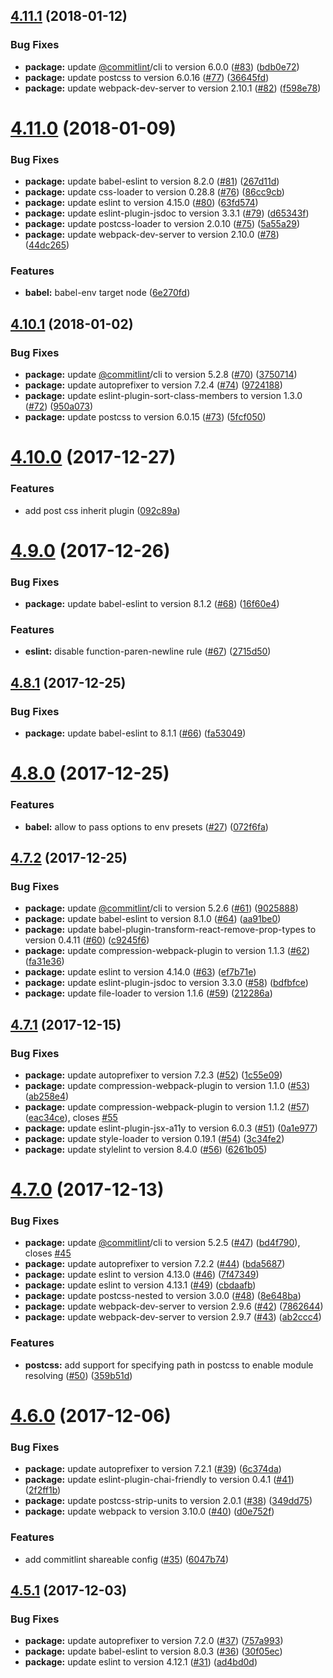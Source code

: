 <a name="4.11.1"></a>
## [4.11.1](https://github.com/alfa-laboratory/arui-presets/compare/v4.11.0...v4.11.1) (2018-01-12)


### Bug Fixes

* **package:** update [@commitlint](https://github.com/commitlint)/cli to version 6.0.0 ([#83](https://github.com/alfa-laboratory/arui-presets/issues/83)) ([bdb0e72](https://github.com/alfa-laboratory/arui-presets/commit/bdb0e72))
* **package:** update postcss to version 6.0.16 ([#77](https://github.com/alfa-laboratory/arui-presets/issues/77)) ([36645fd](https://github.com/alfa-laboratory/arui-presets/commit/36645fd))
* **package:** update webpack-dev-server to version 2.10.1 ([#82](https://github.com/alfa-laboratory/arui-presets/issues/82)) ([f598e78](https://github.com/alfa-laboratory/arui-presets/commit/f598e78))



<a name="4.11.0"></a>
# [4.11.0](https://github.com/alfa-laboratory/arui-presets/compare/v4.10.1...v4.11.0) (2018-01-09)


### Bug Fixes

* **package:** update babel-eslint to version 8.2.0 ([#81](https://github.com/alfa-laboratory/arui-presets/issues/81)) ([267d11d](https://github.com/alfa-laboratory/arui-presets/commit/267d11d))
* **package:** update css-loader to version 0.28.8 ([#76](https://github.com/alfa-laboratory/arui-presets/issues/76)) ([86cc9cb](https://github.com/alfa-laboratory/arui-presets/commit/86cc9cb))
* **package:** update eslint to version 4.15.0 ([#80](https://github.com/alfa-laboratory/arui-presets/issues/80)) ([63fd574](https://github.com/alfa-laboratory/arui-presets/commit/63fd574))
* **package:** update eslint-plugin-jsdoc to version 3.3.1 ([#79](https://github.com/alfa-laboratory/arui-presets/issues/79)) ([d65343f](https://github.com/alfa-laboratory/arui-presets/commit/d65343f))
* **package:** update postcss-loader to version 2.0.10 ([#75](https://github.com/alfa-laboratory/arui-presets/issues/75)) ([5a55a29](https://github.com/alfa-laboratory/arui-presets/commit/5a55a29))
* **package:** update webpack-dev-server to version 2.10.0 ([#78](https://github.com/alfa-laboratory/arui-presets/issues/78)) ([44dc265](https://github.com/alfa-laboratory/arui-presets/commit/44dc265))


### Features

* **babel:** babel-env target node ([6e270fd](https://github.com/alfa-laboratory/arui-presets/commit/6e270fd))



<a name="4.10.1"></a>
## [4.10.1](https://github.com/alfa-laboratory/arui-presets/compare/v4.10.0...v4.10.1) (2018-01-02)


### Bug Fixes

* **package:** update [@commitlint](https://github.com/commitlint)/cli to version 5.2.8 ([#70](https://github.com/alfa-laboratory/arui-presets/issues/70)) ([3750714](https://github.com/alfa-laboratory/arui-presets/commit/3750714))
* **package:** update autoprefixer to version 7.2.4 ([#74](https://github.com/alfa-laboratory/arui-presets/issues/74)) ([9724188](https://github.com/alfa-laboratory/arui-presets/commit/9724188))
* **package:** update eslint-plugin-sort-class-members to version 1.3.0 ([#72](https://github.com/alfa-laboratory/arui-presets/issues/72)) ([950a073](https://github.com/alfa-laboratory/arui-presets/commit/950a073))
* **package:** update postcss to version 6.0.15 ([#73](https://github.com/alfa-laboratory/arui-presets/issues/73)) ([5fcf050](https://github.com/alfa-laboratory/arui-presets/commit/5fcf050))



<a name="4.10.0"></a>
# [4.10.0](https://github.com/alfa-laboratory/arui-presets/compare/v4.9.0...v4.10.0) (2017-12-27)


### Features

* add post css inherit plugin ([092c89a](https://github.com/alfa-laboratory/arui-presets/commit/092c89a))



<a name="4.9.0"></a>
# [4.9.0](https://github.com/alfa-laboratory/arui-presets/compare/v4.8.1...v4.9.0) (2017-12-26)


### Bug Fixes

* **package:** update babel-eslint to version 8.1.2 ([#68](https://github.com/alfa-laboratory/arui-presets/issues/68)) ([16f60e4](https://github.com/alfa-laboratory/arui-presets/commit/16f60e4))


### Features

* **eslint:** disable function-paren-newline rule ([#67](https://github.com/alfa-laboratory/arui-presets/issues/67)) ([2715d50](https://github.com/alfa-laboratory/arui-presets/commit/2715d50))



<a name="4.8.1"></a>
## [4.8.1](https://github.com/alfa-laboratory/arui-presets/compare/v4.8.0...v4.8.1) (2017-12-25)


### Bug Fixes

* **package:** update babel-eslint to 8.1.1 ([#66](https://github.com/alfa-laboratory/arui-presets/issues/66)) ([fa53049](https://github.com/alfa-laboratory/arui-presets/commit/fa53049))



<a name="4.8.0"></a>
# [4.8.0](https://github.com/alfa-laboratory/arui-presets/compare/v4.7.2...v4.8.0) (2017-12-25)


### Features

* **babel:** allow to pass options to env presets ([#27](https://github.com/alfa-laboratory/arui-presets/issues/27)) ([072f6fa](https://github.com/alfa-laboratory/arui-presets/commit/072f6fa))



<a name="4.7.2"></a>
## [4.7.2](https://github.com/alfa-laboratory/arui-presets/compare/v4.7.1...v4.7.2) (2017-12-25)


### Bug Fixes

* **package:** update [@commitlint](https://github.com/commitlint)/cli to version 5.2.6 ([#61](https://github.com/alfa-laboratory/arui-presets/issues/61)) ([9025888](https://github.com/alfa-laboratory/arui-presets/commit/9025888))
* **package:** update babel-eslint to version 8.1.0 ([#64](https://github.com/alfa-laboratory/arui-presets/issues/64)) ([aa91be0](https://github.com/alfa-laboratory/arui-presets/commit/aa91be0))
* **package:** update babel-plugin-transform-react-remove-prop-types to version 0.4.11 ([#60](https://github.com/alfa-laboratory/arui-presets/issues/60)) ([c9245f6](https://github.com/alfa-laboratory/arui-presets/commit/c9245f6))
* **package:** update compression-webpack-plugin to version 1.1.3 ([#62](https://github.com/alfa-laboratory/arui-presets/issues/62)) ([fa31e36](https://github.com/alfa-laboratory/arui-presets/commit/fa31e36))
* **package:** update eslint to version 4.14.0 ([#63](https://github.com/alfa-laboratory/arui-presets/issues/63)) ([ef7b71e](https://github.com/alfa-laboratory/arui-presets/commit/ef7b71e))
* **package:** update eslint-plugin-jsdoc to version 3.3.0 ([#58](https://github.com/alfa-laboratory/arui-presets/issues/58)) ([bdfbfce](https://github.com/alfa-laboratory/arui-presets/commit/bdfbfce))
* **package:** update file-loader to version 1.1.6 ([#59](https://github.com/alfa-laboratory/arui-presets/issues/59)) ([212286a](https://github.com/alfa-laboratory/arui-presets/commit/212286a))



<a name="4.7.1"></a>
## [4.7.1](https://github.com/alfa-laboratory/arui-presets/compare/v4.7.0...v4.7.1) (2017-12-15)


### Bug Fixes

* **package:** update autoprefixer to version 7.2.3 ([#52](https://github.com/alfa-laboratory/arui-presets/issues/52)) ([1c55e09](https://github.com/alfa-laboratory/arui-presets/commit/1c55e09))
* **package:** update compression-webpack-plugin to version 1.1.0 ([#53](https://github.com/alfa-laboratory/arui-presets/issues/53)) ([ab258e4](https://github.com/alfa-laboratory/arui-presets/commit/ab258e4))
* **package:** update compression-webpack-plugin to version 1.1.2 ([#57](https://github.com/alfa-laboratory/arui-presets/issues/57)) ([eac34ce](https://github.com/alfa-laboratory/arui-presets/commit/eac34ce)), closes [#55](https://github.com/alfa-laboratory/arui-presets/issues/55)
* **package:** update eslint-plugin-jsx-a11y to version 6.0.3 ([#51](https://github.com/alfa-laboratory/arui-presets/issues/51)) ([0a1e977](https://github.com/alfa-laboratory/arui-presets/commit/0a1e977))
* **package:** update style-loader to version 0.19.1 ([#54](https://github.com/alfa-laboratory/arui-presets/issues/54)) ([3c34fe2](https://github.com/alfa-laboratory/arui-presets/commit/3c34fe2))
* **package:** update stylelint to version 8.4.0 ([#56](https://github.com/alfa-laboratory/arui-presets/issues/56)) ([6261b05](https://github.com/alfa-laboratory/arui-presets/commit/6261b05))



<a name="4.7.0"></a>
# [4.7.0](https://github.com/alfa-laboratory/arui-presets/compare/v4.6.0...v4.7.0) (2017-12-13)


### Bug Fixes

* **package:** update [@commitlint](https://github.com/commitlint)/cli to version 5.2.5 ([#47](https://github.com/alfa-laboratory/arui-presets/issues/47)) ([bd4f790](https://github.com/alfa-laboratory/arui-presets/commit/bd4f790)), closes [#45](https://github.com/alfa-laboratory/arui-presets/issues/45)
* **package:** update autoprefixer to version 7.2.2 ([#44](https://github.com/alfa-laboratory/arui-presets/issues/44)) ([bda5687](https://github.com/alfa-laboratory/arui-presets/commit/bda5687))
* **package:** update eslint to version 4.13.0 ([#46](https://github.com/alfa-laboratory/arui-presets/issues/46)) ([7f47349](https://github.com/alfa-laboratory/arui-presets/commit/7f47349))
* **package:** update eslint to version 4.13.1 ([#49](https://github.com/alfa-laboratory/arui-presets/issues/49)) ([cbdaafb](https://github.com/alfa-laboratory/arui-presets/commit/cbdaafb))
* **package:** update postcss-nested to version 3.0.0 ([#48](https://github.com/alfa-laboratory/arui-presets/issues/48)) ([8e648ba](https://github.com/alfa-laboratory/arui-presets/commit/8e648ba))
* **package:** update webpack-dev-server to version 2.9.6 ([#42](https://github.com/alfa-laboratory/arui-presets/issues/42)) ([7862644](https://github.com/alfa-laboratory/arui-presets/commit/7862644))
* **package:** update webpack-dev-server to version 2.9.7 ([#43](https://github.com/alfa-laboratory/arui-presets/issues/43)) ([ab2ccc4](https://github.com/alfa-laboratory/arui-presets/commit/ab2ccc4))


### Features

* **postcss:** add support for specifying path in postcss to enable module resolving ([#50](https://github.com/alfa-laboratory/arui-presets/issues/50)) ([359b51d](https://github.com/alfa-laboratory/arui-presets/commit/359b51d))



<a name="4.6.0"></a>
# [4.6.0](https://github.com/alfa-laboratory/arui-presets/compare/v4.5.1...v4.6.0) (2017-12-06)


### Bug Fixes

* **package:** update autoprefixer to version 7.2.1 ([#39](https://github.com/alfa-laboratory/arui-presets/issues/39)) ([6c374da](https://github.com/alfa-laboratory/arui-presets/commit/6c374da))
* **package:** update eslint-plugin-chai-friendly to version 0.4.1 ([#41](https://github.com/alfa-laboratory/arui-presets/issues/41)) ([2f2ff1b](https://github.com/alfa-laboratory/arui-presets/commit/2f2ff1b))
* **package:** update postcss-strip-units to version 2.0.1 ([#38](https://github.com/alfa-laboratory/arui-presets/issues/38)) ([349dd75](https://github.com/alfa-laboratory/arui-presets/commit/349dd75))
* **package:** update webpack to version 3.10.0 ([#40](https://github.com/alfa-laboratory/arui-presets/issues/40)) ([d0e752f](https://github.com/alfa-laboratory/arui-presets/commit/d0e752f))


### Features

* add commitlint shareable config ([#35](https://github.com/alfa-laboratory/arui-presets/issues/35)) ([6047b74](https://github.com/alfa-laboratory/arui-presets/commit/6047b74))



<a name="4.5.1"></a>
## [4.5.1](https://github.com/alfa-laboratory/arui-presets/compare/v4.5.0...v4.5.1) (2017-12-03)


### Bug Fixes

* **package:** update autoprefixer to version 7.2.0 ([#37](https://github.com/alfa-laboratory/arui-presets/issues/37)) ([757a993](https://github.com/alfa-laboratory/arui-presets/commit/757a993))
* **package:** update babel-eslint to version 8.0.3 ([#36](https://github.com/alfa-laboratory/arui-presets/issues/36)) ([30f05ec](https://github.com/alfa-laboratory/arui-presets/commit/30f05ec))
* **package:** update eslint to version 4.12.1 ([#31](https://github.com/alfa-laboratory/arui-presets/issues/31)) ([ad4bd0d](https://github.com/alfa-laboratory/arui-presets/commit/ad4bd0d))



